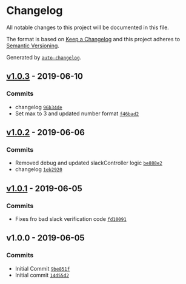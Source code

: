 # Changelog

All notable changes to this project will be documented in this file.

The format is based on [Keep a Changelog](http://keepachangelog.com/en/1.0.0/)
and this project adheres to [Semantic Versioning](http://semver.org/spec/v2.0.0.html).

Generated by [`auto-changelog`](https://github.com/CookPete/auto-changelog).

## [v1.0.3](https://github.com/martinholden-skillsoft/node-percipio-slackcommand/compare/v1.0.2...v1.0.3) - 2019-06-10

### Commits

- changelog [`96b34de`](https://github.com/martinholden-skillsoft/node-percipio-slackcommand/commit/96b34deb3a7d93a8d6bc20cad4c2209f0265c375)
- Set max to 3 and updated number format [`f46bad2`](https://github.com/martinholden-skillsoft/node-percipio-slackcommand/commit/f46bad27e17945752c5e67b130480e213411f28d)

## [v1.0.2](https://github.com/martinholden-skillsoft/node-percipio-slackcommand/compare/v1.0.1...v1.0.2) - 2019-06-06

### Commits

- Removed debug and updated slackController logic [`be888e2`](https://github.com/martinholden-skillsoft/node-percipio-slackcommand/commit/be888e24281d865cbdcc9af206b5c7ddd232c779)
- changelog [`1eb2920`](https://github.com/martinholden-skillsoft/node-percipio-slackcommand/commit/1eb2920d22072eaca1a90ebc80be67e78abea7c1)

## [v1.0.1](https://github.com/martinholden-skillsoft/node-percipio-slackcommand/compare/v1.0.0...v1.0.1) - 2019-06-05

### Commits

- Fixes fro bad slack verification code [`fd10091`](https://github.com/martinholden-skillsoft/node-percipio-slackcommand/commit/fd100918e7a3044158bdfe53de0c74aec3b4afff)

## v1.0.0 - 2019-06-05

### Commits

- Initial Commit [`9be851f`](https://github.com/martinholden-skillsoft/node-percipio-slackcommand/commit/9be851f2873de8fdb61b6aabaa8ff95bc365455d)
- Initial commit [`14d55d2`](https://github.com/martinholden-skillsoft/node-percipio-slackcommand/commit/14d55d24aec5d2f920b08d5007df551c2337d1b4)
